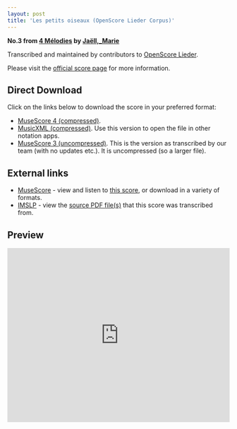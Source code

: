 ```yaml
---
layout: post
title: 'Les petits oiseaux (OpenScore Lieder Corpus)'
---
```


__No.3 from [4 Mélodies](https://fourscoreandmore.org/OpenScore/Ja%C3%ABll%2C_Marie/4_M%C3%A9lodies/) by [Jaëll,_Marie](https://fourscoreandmore.org/OpenScore/Ja%C3%ABll%2C_Marie)__

Transcribed and maintained by contributors to [OpenScore Lieder].

Please visit the [official score page] for more information.

[official score page]: https://musescore.com/openscore-lieder-corpus/scores/5840072
[OpenScore Lieder]: https://musescore.com/openscore-lieder-corpus

## Direct Download

Click on the links below to download the score in your preferred format:
- [MuseScore 4 (compressed)](https://fourscoreandmore.org/OpenScore/Ja%C3%ABll%2C_Marie/4_M%C3%A9lodies/3_Les_petits_oiseaux.mscz).
- [MusicXML (compressed)](https://fourscoreandmore.org/OpenScore/Ja%C3%ABll%2C_Marie/4_M%C3%A9lodies/3_Les_petits_oiseaux.mxl). Use this version to open the file in other notation apps.
- [MuseScore 3 (uncompressed)](https://raw.githubusercontent.com/OpenScore/Lieder/refs/heads/main/scores/Ja%C3%ABll%2C_Marie/4_M%C3%A9lodies/3_Les_petits_oiseaux/lc5840072.mscx). This is the version as transcribed by our team (with no updates etc.). It is uncompressed (so a larger file).

## External links

- [MuseScore] - view and listen to [this score][MuseScore], or download in a variety of formats.
- [IMSLP] - view the [source PDF file(s)][IMSLP] that this score was transcribed from.

[MuseScore]: https://musescore.com/score/5840072
[IMSLP]: https://imslp.org/wiki/Special:ReverseLookup/511349

## Preview

<iframe width="100%" height="394" src="https://musescore.com/openscore-lieder-corpus/scores/5840072/embed" frameborder="0" allowfullscreen allow="autoplay; fullscreen"></iframe>
